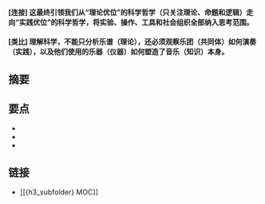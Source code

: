 #### [连接] 这最终引领我们从“理论优位”的科学哲学（只关注理论、命题和逻辑）走向“实践优位”的科学哲学，将实验、操作、工具和社会组织全部纳入思考范围。


#### [类比] 理解科学，不能只分析乐谱（理论），还必须观察乐团（共同体）如何演奏（实践），以及他们使用的乐器（仪器）如何塑造了音乐（知识）本身。


## 摘要


## 要点

- 
- 
- 

## 链接

- [[{h3_subfolder} MOC]]
